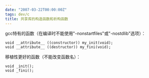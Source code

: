 ```yaml
---
date: "2007-03-22T00:00:00Z"
tags: dev/c
title: 共享库的构造函数和析构函数
---
```


gcc特有的函数（在编译时不能使用"-nonstartfiles"或"-nostdlib"选项）：

    void __attribute__ ((constructor)) my_init(void);
    void __attribute__ ((destructor)) my_fini(void);

移植性更好的函数（不能改变函数名）：

    void _init(); 
    void _fini();

